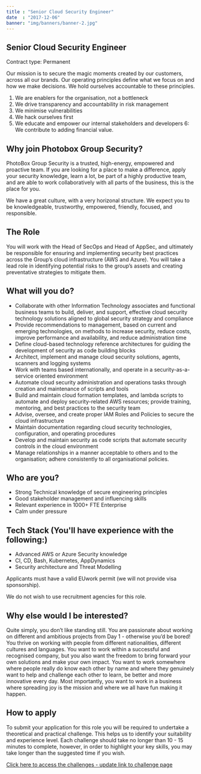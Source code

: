 ```yaml
---
title : "Senior Cloud Security Engineer"
date  : "2017-12-06"
banner: "img/banners/banner-2.jpg"
---
```


## Senior Cloud Security Engineer

Contract type: Permanent

Our mission is to secure the magic moments created by our customers, across all our brands. Our operating principles define what we focus on and how we make decisions. We hold ourselves accountable to these principles.

1. We are enablers for the organisation, not a bottleneck
2. We drive transparency and accountability in risk management
3. We minimise vulnerabilities
4. We hack ourselves first
5. We educate and empower our internal stakeholders and developers
6: We contribute to adding financial value.

## Why join Photobox Group Security?

PhotoBox Group Security is a trusted, high-energy, empowered and proactive team. If you are looking for a place to make a difference, apply your security knowledge, learn a lot, be part of a highly productive team, and are able to work collaboratively with all parts of the business, this is the place for you.

We have a great culture, with a very horizonal structure. We expect you to be knowledgeable, trustworthy, empowered, friendly, focused, and responsible.

## The Role

You will work with the Head of SecOps and Head of AppSec, and ultimately be responsible for ensuring and implementing security best practices across the Group’s cloud infrastructure (AWS and Azure). You will take a lead role in identifying potential risks to the group’s assets and creating preventative strategies to mitigate them.

## What will you do?

- Collaborate with other Information Technology associates and functional business teams to build, deliver, and support, effective cloud security technology solutions aligned to global security strategy and compliance
- Provide recommendations to management, based on current and emerging technologies, on methods to increase security, reduce costs, improve performance and availability, and reduce administration time
- Define cloud-based technology reference architectures for guiding the development of security as code building blocks
- Architect, implement and manage cloud security solutions, agents, scanners and logging systems
- Work with teams based internationally, and operate in a security-as-a-service oriented environment
- Automate cloud security administration and operations tasks through creation and maintenance of scripts and tools
- Build and maintain cloud formation templates, and lambda scripts to automate and deploy security-related AWS resources; provide training, mentoring, and best practices to the security team
- Advise, oversee, and create proper IAM Roles and Policies to secure the cloud infrastructure
- Maintain documentation regarding cloud security technologies, configuration, and operating procedures
- Develop and maintain security as code scripts that automate security controls in the cloud environment
- Manage relationships in a manner acceptable to others and to the organisation; adhere consistently to all organisational policies.

## Who are you?

- Strong Technical knowledge of secure engineering principles
- Good stakeholder management and influencing skills
- Relevant experience in 1000+ FTE Enterprise
- Calm under pressure

## Tech Stack (You'll have experience with the following:)

- Advanced AWS or Azure Security knowledge
- CI, CD, Bash, Kubernetes, AppDynamics
- Security architecture and Threat Modelling

Applicants must have a valid EUwork permit (we will not provide visa sponsorship).

We do not wish to use recruitment agencies for this role.

## Why else would I be interested?

Quite simply, you don’t like standing still. You are passionate about working on different and ambitious projects from Day 1 - otherwise you’d be bored! You thrive on working with people from different nationalities, different cultures and languages. You want to work within a successful and recognised company, but you also want the freedom to bring forward your own solutions and make your own impact. You want to work somewhere where people really do know each other by name and where they genuinely want to help and challenge each other to learn, be better and more innovative every day. Most importantly, you want to work in a business where spreading joy is the mission and where we all have fun making it happen.

## How to apply
To submit your application for this role you will be required to undertake a theoretical and practical challenge. This helps us to identify your suitability and experience level. Each challenge should take no longer than 10 - 15 minutes to complete, however, in order to highlight your key skills, you may take longer than the suggested time if you wish.

[Click here to access the challenges - update link to challenge page](https://pbx-group-security.com/challenges/infosec-officer/ "Click here to access the application challenges - update link to challenge page")
